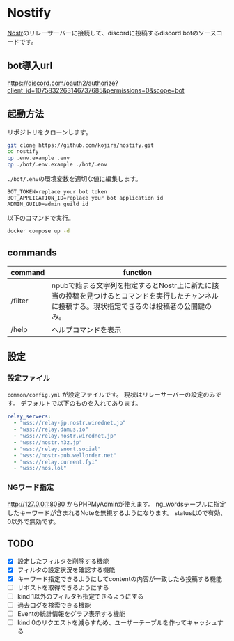 # Nostify

[Nostr](https://github.com/nostr-protocol/nips)のリレーサーバーに接続して、discordに投稿するdiscord botのソースコードです。

## bot導入url

https://discord.com/oauth2/authorize?client_id=1075832263146737685&permissions=0&scope=bot

## 起動方法

リポジトリをクローンします。
```sh
git clone https://github.com/kojira/nostify.git
cd nostify
cp .env.example .env
cp ./bot/.env.example ./bot/.env
```

`./bot/.env`の環境変数を適切な値に編集します。
```
BOT_TOKEN=replace your bot token
BOT_APPLICATION_ID=replace your bot application id
ADMIN_GUILD=admin guild id
```

以下のコマンドで実行。

```sh
docker compose up -d
```

## commands

|command|function|
|--|--|
|/filter|npubで始まる文字列を指定するとNostr上に新たに該当の投稿を見つけるとコマンドを実行したチャンネルに投稿する。現状指定できるのは投稿者の公開鍵のみ。|
|/help|ヘルプコマンドを表示|

## 設定

### 設定ファイル

`common/config.yml` が設定ファイルです。
現状はリレーサーバーの設定のみです。
デフォルトで以下のものを入れてあります。

```yml
relay_servers:
  - "wss://relay-jp.nostr.wirednet.jp"
  - "wss://relay.damus.io"
  - "wss://relay.nostr.wirednet.jp"
  - "wss://nostr.h3z.jp"
  - "wss://relay.snort.social"
  - "wss://nostr-pub.wellorder.net"
  - "wss://relay.current.fyi"
  - "wss://nos.lol"
```

### NGワード指定

http://127.0.0.1:8080 からPHPMyAdminが使えます。
ng_wordsテーブルに指定したキーワードが含まれるNoteを無視するようになります。
statusは0で有効、0以外で無効です。

## TODO

- [x] 設定したフィルタを削除する機能
- [x] フィルタの設定状況を確認する機能
- [x] キーワード指定できるようにしてcontentの内容が一致したら投稿する機能
- [ ] リポストを取得できるようにする
- [ ] kind 1以外のフィルタも指定できるようにする
- [ ] 過去ログを検索できる機能
- [ ] Eventの統計情報をグラフ表示する機能
- [ ] kind 0のリクエストを減らすため、ユーザーテーブルを作ってキャッシュする
